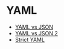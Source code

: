 # YAML

- [YAML vs JSON](https://www.json2yaml.com/yaml-vs-json)
- [YAML vs JSON 2](http://sangsoonam.github.io/2017/03/13/yaml-vs-json.html)
- [Strict YAML](https://github.com/crdoconnor/strictyaml)
